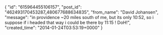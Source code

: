  {
   "id": "615964455106157",
   "post_id": "462493170453287_480677688634835",
   "from_name": "David Johansen",
   "message": "in providence ~20 miles south of me, but its only 10:52, so i suppose if i headed that way i could be there by 11:15 ! DoH!",
   "created_time": "2014-01-24T03:53:19+0000"
 }
